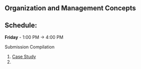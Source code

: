 ## Organization and Management Concepts
Schedule: 
---
**Friday** - 1:00 PM -> 4:00 PM <br>

Submission Compilation <br>
1. [Case Study](https://github.com/osiristape/omc-activities/blob/main/Non-Profit-Organization_Case-Study.docx)
2. 

